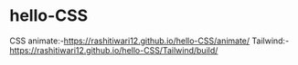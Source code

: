 # hello-CSS
CSS
animate:-https://rashitiwari12.github.io/hello-CSS/animate/
Tailwind:-https://rashitiwari12.github.io/hello-CSS/Tailwind/build/
